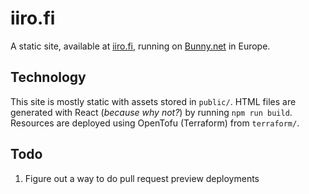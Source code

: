 # iiro.fi

A static site, available at [iiro.fi](https://iiro.fi), running on [Bunny.net](https://bunny.net) in Europe.

## Technology

This site is mostly static with assets stored in `public/`. HTML files are generated with React (_because why not?_) by running `npm run build`. Resources are deployed using OpenTofu (Terraform) from `terraform/`.

## Todo

1. Figure out a way to do pull request preview deployments
